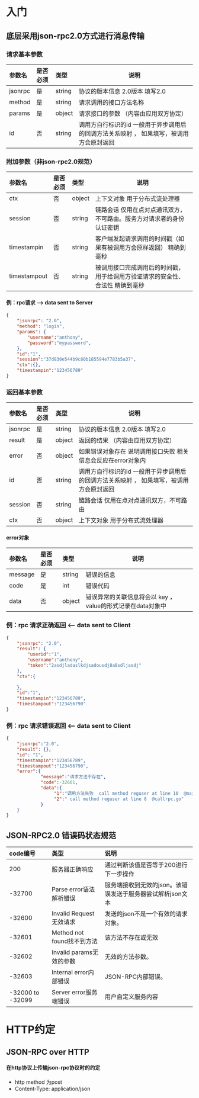 # 入门

## 底层采用json-rpc2.0方式进行消息传输

### 请求基本参数

|参数名|是否必须|类型|说明|
|:----    |:---|:----- |-----   |
|jsonrpc |是 |string | 协议的版本信息 2.0版本 填写2.0  |
|method |是  |string |请求调用的接口方法名称|
|params |是  |object |请求接口的参数 （内容由应用双方协定）|
|id |否  |string |调用方自行标识的id 一般用于异步调用后的回调方法关系映射 ， 如果填写，被调用方会原封返回|

### 附加参数（非json-rpc2.0规范）
|参数名|是否必须|类型|说明|
|:----    |:---|:----- |-----   |
|ctx |否  |object |上下文对象 用于分布式流处理器  |
|session |否  |string | 链路会话 仅用在点对点通讯双方，不可路由。服务方对请求者的身份认证密钥 |
|timestampin |否  |string |客户端发起请求调用的时间戳（如果有被调用方会原样返回） 精确到毫秒  |
|timestampout |否  |string | 被调用接口完成调用后的时间戳，用于给调用方验证请求的安全性、合法性  精确到毫秒|

#### 例：rpc请求  --> data sent to Server

```json
{
    "jsonrpc": "2.0",
    "method": "login",
    "params": {
        "username":"anthony",
        "password":"mypassword",
    },
	"id":"1",
	"session":"37d830e544b9c80b185594e7783b5a37",
	"ctx":{},
	"timestampin":"123456789"
}
```

### 返回基本参数
|参数名|是否必须|类型|说明|
|:----    |:---|:----- |-----   |
|jsonrpc |是 |string | 协议的版本信息 2.0版本 填写2.0  |
|result |是  |object |返回的结果 （内容由应用双方协定） |
|error |否  |object |如果错误对象存在 说明调用接口失败 相关信息会反应在error对象内|
|id |否  |string |调用方自行标识的id 一般用于异步调用后的回调方法关系映射 ， 如果填写，被调用方会原封返回|
|session |否  |string | 链路会话 仅用在点对点通讯双方，不可路由 |
|ctx |否  |object |上下文对象 用于分布式流处理器|

#### error对象
|参数名|是否必须|类型|说明|
|:----    |:---|:----- |-----   |
|message |是 |string | 错误的信息 |
|code |是  |int | 错误代码 |
|data  |否 |object |错误异常的关联信息将会以 key ，value的形式记录在data对象中|

### 例：rpc 请求正确返回 <-- data sent to Client

```json
{
    "jsonrpc": "2.0",
    "result": {
        "userid":"1",
        "username":"anthony",
        "token":"2asdjladaslkdjsadousdj8a8sdljasdj"
    },
	"ctx":{
	
	},
    "id":"1",
	"timestampin":"123456789",
	"timestampout":"123456790"
}
```

### 例：rpc 请求错误返回 <-- data sent to Client

```json
{
    "jsonrpc":"2.0",
    "result": {},
    "id": "1",
	"timestampin":"123456789",
	"timestampout":"123456790",
    "error":{
             "message":"请求方法不存在",
             "code":-32601,
             "data":{
                  "1":"调用方法失败  call method reguser at line 10  @main.go",
                  "2":" call method reguser at line 8  @callrpc.go"
			 }
    }
}
```



##  JSON-RPC2.0 错误码状态规范


|code编号|类型|说明|
|:----    |:---|:----- |
|200 |服务器正确响应 |通过判断该值是否等于200进行下一步操作|
-32700|Parse error语法解析错误|服务端接收到无效的json。该错误发送于服务器尝试解析json文本|
-32600|Invalid Request无效请求|发送的json不是一个有效的请求对象。|
-32601|Method not found找不到方法|该方法不存在或无效|
-32602|Invalid params无效的参数|无效的方法参数。|
-32603|Internal error内部错误|JSON-RPC内部错误。|
-32000 to -32099|Server error服务端错误| 用户自定义服务内容 |


# HTTP约定

## JSON-RPC over HTTP
#### 在http协议上传输json-rpc协议时的约定
- http method 为post
- Content-Type: application/json